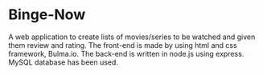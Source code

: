 # Binge-Now
A web application to create lists of movies/series to be watched and given them review and rating.
The front-end is made by using html and css framework, Bulma.io. The back-end is written in node.js using express. MySQL database has been used.
